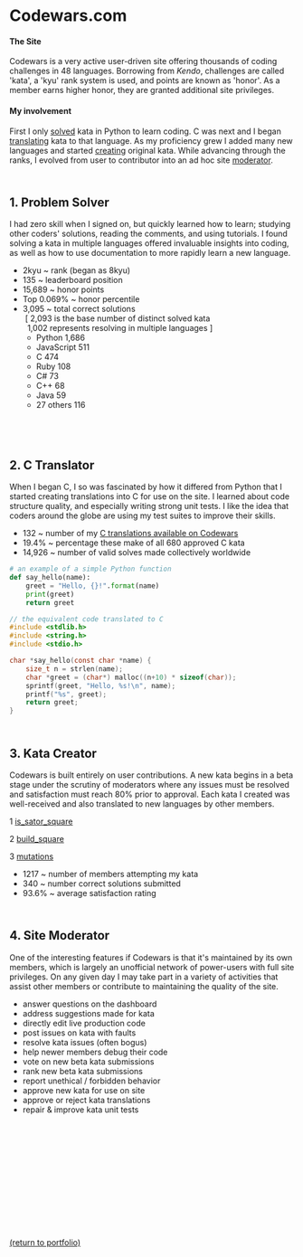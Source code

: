 # Codewars.com

#### The Site

<!-- <a href="https://codewars.com">Codewars</a> -->
Codewars is a very active user-driven site offering thousands of coding challenges in 48 languages. Borrowing from _Kendo_, challenges are called 'kata', a 'kyu' rank system is used, and points are known as 'honor'. As a member earns higher honor, they are granted additional site privileges.

#### My involvement

First I only <a href="https://rowcased.github.io/codewars.html#solver">solved</a> kata in Python to learn coding. C was next and I began <a href="https://rowcased.github.io/codewars.html#translator">translating</a> kata to that language. As my proficiency grew I added many new languages and started <a href="https://rowcased.github.io/codewars.html#creator">creating</a> original kata. While advancing through the ranks, I evolved from user to contributor into an ad hoc site <a href="https://rowcased.github.io/codewars.html#moderator">moderator</a>.

<h2 id="solver"><br>1. Problem Solver</h2>

I had zero skill when I signed on, but quickly learned how to learn; studying other coders' solutions, reading the comments, and using tutorials. I found solving a kata in multiple languages offered invaluable insights into coding, as well as how to use documentation to more rapidly learn a new language.

* 2kyu ~ rank (began as 8kyu)
* 135 ~ leaderboard position 
* 15,689 ~ honor points 
* Top 0.069% ~ honor percentile
* 3,095 ~ total correct solutions
<br>&nbsp;[ 2,093 is the base number of distinct solved kata
<br>&nbsp;&nbsp;1,002 represents resolving in multiple languages ]
  * Python     1,686
  * JavaScript   511
  * C            474
  * Ruby         108
  * C#            73
  * C++           68
  * Java          59
  * 27 others    116

<br>


<h2 id="translator"><br>2. C Translator</h2>

When I began C, I so was fascinated by how it differed from Python that I started creating translations into C for use on the site. I learned about code structure quality, and especially writing strong unit tests. I like the idea that coders around the globe are using my test suites to improve their skills.

* 132 ~ number of my [C translations available on Codewars](/C_translations)
* 19.4% ~ percentage these make of all 680 approved C kata
* 14,926 ~ number of valid solves made collectively worldwide

```python
# an example of a simple Python function
def say_hello(name):
    greet = "Hello, {}!".format(name)
    print(greet)
    return greet
```
```c
// the equivalent code translated to C
#include <stdlib.h>
#include <string.h>
#include <stdio.h>

char *say_hello(const char *name) {
    size_t n = strlen(name);
    char *greet = (char*) malloc((n+10) * sizeof(char));
    sprintf(greet, "Hello, %s!\n", name);
    printf("%s", greet);
    return greet;
}
```

<h2 id="creator"><br>3. Kata Creator</h2>

Codewars is built entirely on user contributions. A new kata begins in a beta stage under the scrutiny of moderators where any issues must be resolved and satisfaction must reach 80% prior to approval. Each kata I created was well-received and also translated to new languages by other members.

1 [is_sator_square](https://rowcased.github.io/is_sator_square)<br>
<!-- &nbsp;&nbsp;&nbsp;&nbsp;&nbsp;&nbsp;The first kata was based on a stone tablet found at Pompeii, known as a "sator square". It is an form of two dimentional palindrome admitting four symmetries. The coder of this kata must study the pattern of characters on the square and determine whether it conforms to the regulations of a sator square. -->

2 [build_square](https://rowcased.github.io/build_square)<br>
<!-- &nbsp;&nbsp;&nbsp;&nbsp;&nbsp;&nbsp;This one was based on my experience playing with toy blocks with my daughter and as a kid myself. I simply created a challenge for the coder to determine if a square could be built out of the available different-sized blocks. -->

3 [mutations](https://rowcased.github.io/mutations)<br>
<!-- &nbsp;&nbsp;&nbsp;&nbsp;&nbsp;&nbsp;This kata was inspired by playing word games on road trips. This game involves altering a word by changing one letter. The coder is tasked with running a game between two fictional players who are trying to think up new words, such that the program determines the winner of the game. -->

* 1217 ~ number of members attempting my kata
* 340 ~ number correct solutions submitted
* 93.6% ~ average satisfaction rating

<h2 id="moderator"><br>4. Site Moderator</h2>

One of the interesting features if Codewars is that it's maintained by its own members, which is largely an unofficial network of power-users with full site privileges. On any given day I may take part in a variety of activities that assist other members or contribute to maintaining the quality of the site.

* answer questions on the dashboard
* address suggestions made for kata
* directly edit live production code
* post issues on kata with faults
* resolve kata issues (often bogus)
* help newer members debug their code
* vote on new beta kata submissions 
* rank new beta kata submissions
* report unethical / forbidden behavior
* approve new kata for use on site
* approve or reject kata translations
* repair & improve kata unit tests
<br><br><br><br><br><br><br><br><br><br><br><br><br>

<a href="https://rowcased.github.io/">(return to portfolio)</a>

<!-- For more details see [GitHub Flavored Markdown](https://guides.github.com/features/mastering-markdown/). -->

